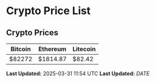 # Crypto Price List

## Crypto Prices
| Bitcoin | Ethereum | Litecoin |
| ------- | -------- | -------- |
| $82272 | $1814.87 | $82.42 |
**Last Updated:** 2025-03-31 11:54 UTC
**Last Updated:** $DATE$
